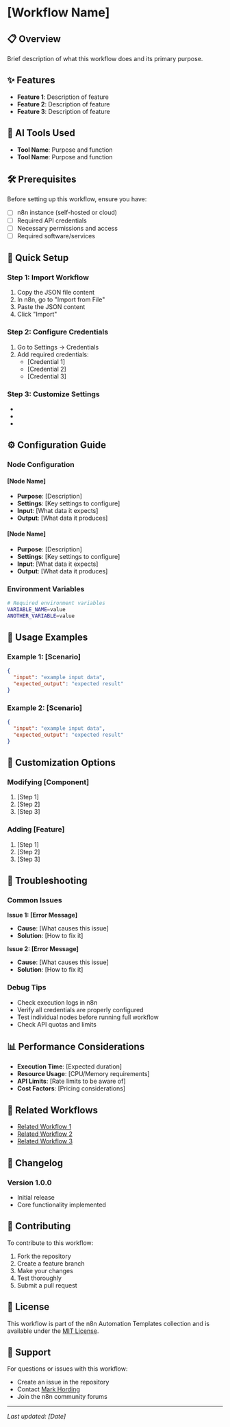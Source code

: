 # [Workflow Name]

## 📋 Overview

Brief description of what this workflow does and its primary purpose.

## ✨ Features

- **Feature 1**: Description of feature
- **Feature 2**: Description of feature
- **Feature 3**: Description of feature

## 🤖 AI Tools Used

- **Tool Name**: Purpose and function
- **Tool Name**: Purpose and function

## 🛠️ Prerequisites

Before setting up this workflow, ensure you have:

- [ ] n8n instance (self-hosted or cloud)
- [ ] Required API credentials
- [ ] Necessary permissions and access
- [ ] Required software/services

## 🚀 Quick Setup

### Step 1: Import Workflow
1. Copy the JSON file content
2. In n8n, go to "Import from File"
3. Paste the JSON content
4. Click "Import"

### Step 2: Configure Credentials
1. Go to Settings → Credentials
2. Add required credentials:
   - [Credential 1]
   - [Credential 2]
   - [Credential 3]

### Step 3: Customize Settings
- [Setting 1]: [Description]
- [Setting 2]: [Description]
- [Setting 3]: [Description]

## ⚙️ Configuration Guide

### Node Configuration

#### [Node Name]
- **Purpose**: [Description]
- **Settings**: [Key settings to configure]
- **Input**: [What data it expects]
- **Output**: [What data it produces]

#### [Node Name]
- **Purpose**: [Description]
- **Settings**: [Key settings to configure]
- **Input**: [What data it expects]
- **Output**: [What data it produces]

### Environment Variables
```bash
# Required environment variables
VARIABLE_NAME=value
ANOTHER_VARIABLE=value
```

## 📖 Usage Examples

### Example 1: [Scenario]
```json
{
  "input": "example input data",
  "expected_output": "expected result"
}
```

### Example 2: [Scenario]
```json
{
  "input": "example input data",
  "expected_output": "expected result"
}
```

## 🔧 Customization Options

### Modifying [Component]
1. [Step 1]
2. [Step 2]
3. [Step 3]

### Adding [Feature]
1. [Step 1]
2. [Step 2]
3. [Step 3]

## 🐛 Troubleshooting

### Common Issues

**Issue 1: [Error Message]**
- **Cause**: [What causes this issue]
- **Solution**: [How to fix it]

**Issue 2: [Error Message]**
- **Cause**: [What causes this issue]
- **Solution**: [How to fix it]

### Debug Tips
- Check execution logs in n8n
- Verify all credentials are properly configured
- Test individual nodes before running full workflow
- Check API quotas and limits

## 📊 Performance Considerations

- **Execution Time**: [Expected duration]
- **Resource Usage**: [CPU/Memory requirements]
- **API Limits**: [Rate limits to be aware of]
- **Cost Factors**: [Pricing considerations]

## 🔗 Related Workflows

- [Related Workflow 1](link)
- [Related Workflow 2](link)
- [Related Workflow 3](link)

## 📝 Changelog

### Version 1.0.0
- Initial release
- Core functionality implemented

## 🤝 Contributing

To contribute to this workflow:
1. Fork the repository
2. Create a feature branch
3. Make your changes
4. Test thoroughly
5. Submit a pull request

## 📄 License

This workflow is part of the n8n Automation Templates collection and is available under the [MIT License](../LICENSE).

## 📧 Support

For questions or issues with this workflow:
- Create an issue in the repository
- Contact [Mark Hording](mailto:markhording@gmail.com)
- Join the n8n community forums

---

*Last updated: [Date]*


